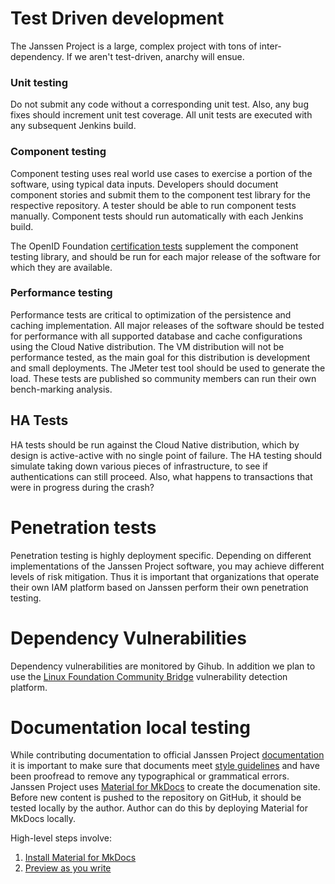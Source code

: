 # Test Driven development

The Janssen Project is a large, complex project with tons of inter-dependency.  If we aren't test-driven, anarchy will ensue.

### Unit testing
Do not submit any code without a corresponding unit test. Also, any bug fixes should increment unit test coverage. All unit tests are executed with any subsequent Jenkins build.

### Component testing
Component testing uses real world use cases to exercise a portion of the software, using typical data inputs. Developers should document component stories and submit them to the component test library for the respective repository. A tester should be able to run component tests manually. Component tests should run automatically with each Jenkins build.

The OpenID Foundation [certification tests](https://openid.net/certification) supplement the component testing library, and should be run for each major release of the software for which they are available.

### Performance testing
Performance tests are critical to optimization of the persistence and caching implementation. All major releases of the software should be tested for performance with all supported database and cache configurations using the Cloud Native distribution. The VM distribution will not be performance tested, as the main goal for this distribution is development and small deployments. The JMeter test tool should be used to generate the load. These tests are published so community members can run their own bench-marking analysis.

## HA Tests
HA tests should be run against the Cloud Native distribution, which by design is active-active with no single point of failure. The HA testing should simulate taking down various pieces of infrastructure, to see if authentications can still proceed. Also, what happens to transactions that were in progress during the crash?

# Penetration tests
Penetration testing is highly deployment specific. Depending on different implementations of the Janssen Project software, you may achieve different levels of risk mitigation. Thus it is important that organizations that operate their own IAM platform based on Janssen perform their own penetration
testing.

# Dependency Vulnerabilities
Dependency vulnerabilities are monitored by Gihub. In addition we plan to use the [Linux Foundation Community Bridge](https://security.communitybridge.org) vulnerability detection platform.

# Documentation local testing
While contributing documentation to official Janssen Project [documentation](https://jans.io/docs/) it is important to make sure that documents meet [style guidelines](../CONTRIBUTING.md#documentation-style-guide) and have been proofread to remove any typographical or grammatical errors.
Janssen Project uses [Material for MkDocs](https://squidfunk.github.io/mkdocs-material/) to create the documenation site. Before new content is pushed to the repository on GitHub, it should be tested locally by the author. Author can do this by deploying Material for MkDocs locally.

High-level steps involve:
1. [Install Material for MkDocs](https://squidfunk.github.io/mkdocs-material/getting-started/#installation)
2. [Preview as you write](https://squidfunk.github.io/mkdocs-material/creating-your-site/#previewing-as-you-write)


